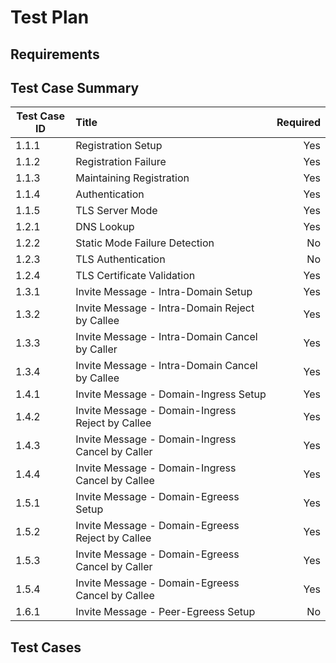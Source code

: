 # Test Plan

## Requirements
## Test Case Summary

| Test Case ID | Title                                                | Required  |
| ------------ |:---------------------------------------------------- | ---------:|
|  1.1.1       |  Registration Setup                                  | Yes       |
|  1.1.2       |  Registration Failure                                | Yes       |
|  1.1.3       |  Maintaining Registration                            | Yes       |
|  1.1.4       |  Authentication                                      | Yes       |
|  1.1.5       |  TLS Server Mode                                     | Yes       |
|  1.2.1       |  DNS Lookup                                          | Yes       |
|  1.2.2       |  Static Mode Failure Detection                       | No        |
|  1.2.3       |  TLS Authentication                                  | No        |
|  1.2.4       |  TLS Certificate Validation                          | Yes       |
|  1.3.1       |  Invite Message - Intra-Domain Setup                 | Yes       |
|  1.3.2       |  Invite Message - Intra-Domain Reject by Callee      | Yes       |
|  1.3.3       |  Invite Message - Intra-Domain Cancel by Caller      | Yes       |
|  1.3.4       |  Invite Message - Intra-Domain Cancel by Callee      | Yes       |
|  1.4.1       |  Invite Message - Domain-Ingress Setup               | Yes       |
|  1.4.2       |  Invite Message - Domain-Ingress Reject by Callee    | Yes       |
|  1.4.3       |  Invite Message - Domain-Ingress Cancel by Caller    | Yes       |
|  1.4.4       |  Invite Message - Domain-Ingress Cancel by Callee    | Yes       |
|  1.5.1       |  Invite Message - Domain-Egreess Setup               | Yes       |
|  1.5.2       |  Invite Message - Domain-Egreess Reject by Callee    | Yes       |
|  1.5.3       |  Invite Message - Domain-Egreess Cancel by Caller    | Yes       |
|  1.5.4       |  Invite Message - Domain-Egreess Cancel by Callee    | Yes       |
|  1.6.1       |  Invite Message - Peer-Egreess Setup                 | No        |

## Test Cases
